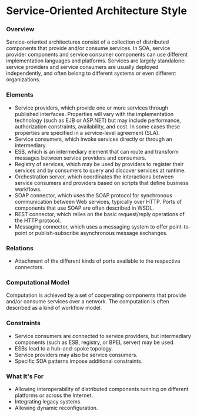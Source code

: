 # Service-Oriented Architecture Style

### Overview

Service-oriented architectures consist of a collection of distributed components that provide and/or consume services. In SOA, service provider components and service consumer components can use different implementation languages and platforms. Services are largely standalone: service providers and service consumers are usually deployed independently, and often belong to different systems or even different organizations.

### Elements

- Service providers, which provide one or more services through published interfaces. Properties will vary with the implementation technology (such as EJB or ASP.NET) but may include performance, authorization constraints, availability, and cost. In some cases these properties are specified in a service-level agreement (SLA).
- Service consumers, which invoke services directly or through an intermediary.
- ESB, which is an intermediary element that can route and transform messages between service providers and consumers.
- Registry of services, which may be used by providers to register their services and by consumers to query and discover services at runtime.
- Orchestration server, which coordinates the interactions between service consumers and providers based on scripts that define business workflows.
- SOAP connector, which uses the SOAP protocol for synchronous communication between Web services, typically over HTTP. Ports of components that use SOAP are often described in WSDL.
- REST connector, which relies on the basic request/reply operations of the HTTP protocol.
- Messaging connector, which uses a messaging system to offer point-to-point or publish-subscribe asynchronous message exchanges.

### Relations

- Attachment of the different kinds of ports available to the respective connectors.

### Computational Model

Computation is achieved by a set of cooperating components that provide and/or consume services over a network. The computation is often described as a kind of workflow model.

### Constraints

- Service consumers are connected to service providers, but intermediary components (such as ESB, registry, or BPEL server) may be used.
- ESBs lead to a hub-and-spoke topology.
- Service providers may also be service consumers.
- Specific SOA patterns impose additional constraints.

### What It's For

- Allowing interoperability of distributed components running on different platforms or across the Internet.
- Integrating legacy systems.
- Allowing dynamic reconfiguration.
